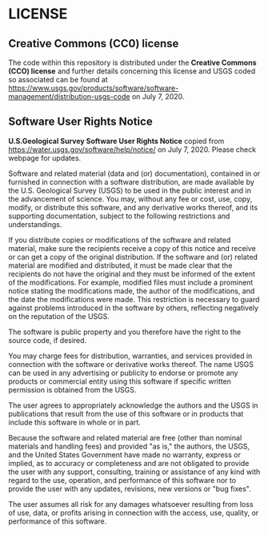 LICENSE
=======

Creative Commons (CC0) license
------------------------------

The code within this repository is distributed under the
**Creative Commons (CCO) license** and further details concerning this license and USGS
coded so associated can be found at
https://www.usgs.gov/products/software/software-management/distribution-usgs-code
on July 7, 2020.

Software User Rights Notice
---------------------------

**U.S.Geological Survey Software User Rights Notice** copied from
https://water.usgs.gov/software/help/notice/ on July 7, 2020.
Please check webpage for updates.

Software and related material (data and (or) documentation), contained in or
furnished in connection with a software distribution, are made available by the
U.S. Geological Survey (USGS) to be used in the public interest and in the
advancement of science. You may, without any fee or cost, use, copy, modify, or
distribute this software, and any derivative works thereof, and its supporting
documentation, subject to the following restrictions and understandings.

If you distribute copies or modifications of the software and related material,
make sure the recipients receive a copy of this notice and receive or can get a
copy of the original distribution. If the software and (or) related material are
modified and distributed, it must be made clear that the recipients do not have
the original and they must be informed of the extent of the modifications. For
example, modified files must include a prominent notice stating the
modifications made, the author of the modifications, and the date the
modifications were made. This restriction is necessary to guard against problems
introduced in the software by others, reflecting negatively on the reputation of
the USGS.

The software is public property and you therefore have the right to the source
code, if desired.

You may charge fees for distribution, warranties, and services provided in
connection with the software or derivative works thereof. The name USGS can be
used in any advertising or publicity to endorse or promote any products or
commercial entity using this software if specific written permission is obtained
from the USGS.

The user agrees to appropriately acknowledge the authors and the USGS in
publications that result from the use of this software or in products that
include this software in whole or in part.

Because the software and related material are free (other than nominal materials
and handling fees) and provided "as is," the authors, the USGS, and the United
States Government have made no warranty, express or implied, as to accuracy or
completeness and are not obligated to provide the user with any support,
consulting, training or assistance of any kind with regard to the use,
operation, and performance of this software nor to provide the user with any
updates, revisions, new versions or "bug fixes".

The user assumes all risk for any damages whatsoever resulting from loss of use,
data, or profits arising in connection with the access, use, quality, or
performance of this software.
